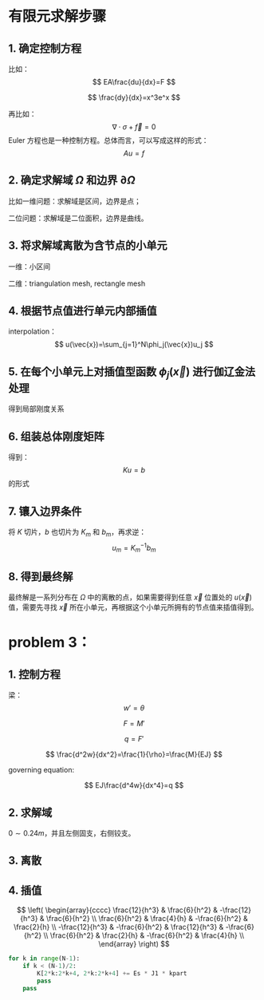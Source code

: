 

# 有限元求解步骤

## 1. 确定控制方程

比如：
$$
EA\frac{du}{dx}=F
$$

$$
\frac{dy}{dx}=x^3e^x
$$

再比如：
$$
\nabla\cdot\sigma+\vec{f}=0
$$
Euler 方程也是一种控制方程。总体而言，可以写成这样的形式：
$$
Au=f
$$

## 2. 确定求解域 $\Omega$ 和边界 $\partial\Omega$

比如一维问题：求解域是区间，边界是点；

二位问题：求解域是二位面积，边界是曲线。

## 3. 将求解域离散为含节点的小单元

一维：小区间

二维：triangulation mesh, rectangle mesh

## 4. 根据节点值进行单元内部**插值**

interpolation：
$$
u(\vec{x})=\sum_{j=1}^N\phi_j(\vec{x})u_j
$$

## 5. 在每个小单元上对插值型函数 $\phi_j(\vec{x})$ 进行伽辽金法处理

得到局部刚度关系

## 6. 组装总体刚度矩阵

得到：
$$
Ku=b
$$
的形式

## 7. 镶入边界条件

将 $K$ 切片，$b$ 也切片为 $K_m$ 和 $b_m$，再求逆：
$$
u_m=K_m^{-1}b_m
$$

## 8. 得到最终解

最终解是一系列分布在 $\Omega$ 中的离散的点，如果需要得到任意 $\vec{x}$ 位置处的 $u(\vec{x})$ 值，需要先寻找 $\vec{x}$ 所在小单元，再根据这个小单元所拥有的节点值来插值得到。

# problem 3：

## 1. 控制方程

梁：
$$
w'=\theta
$$

$$
F=M'
$$

$$
q=F'
$$

$$
\frac{d^2w}{dx^2}=\frac{1}{\rho}=\frac{M}{EJ}
$$

governing equation:

$$
EJ\frac{d^4w}{dx^4}=q
$$

## 2. 求解域

$0\sim 0.24m$，并且左侧固支，右侧铰支。

## 3. 离散

## 4. 插值

$$
\left(
\begin{array}{cccc}
 \frac{12}{h^3} & \frac{6}{h^2} & -\frac{12}{h^3} & \frac{6}{h^2} \\
 \frac{6}{h^2} & \frac{4}{h} & -\frac{6}{h^2} & \frac{2}{h} \\
 -\frac{12}{h^3} & -\frac{6}{h^2} & \frac{12}{h^3} & -\frac{6}{h^2} \\
 \frac{6}{h^2} & \frac{2}{h} & -\frac{6}{h^2} & \frac{4}{h} \\
\end{array}
\right)
$$

```python
for k in range(N-1):
    if k < (N-1)/2:
        K[2*k:2*k+4, 2*k:2*k+4] += Es * J1 * kpart
        pass
    pass
```

